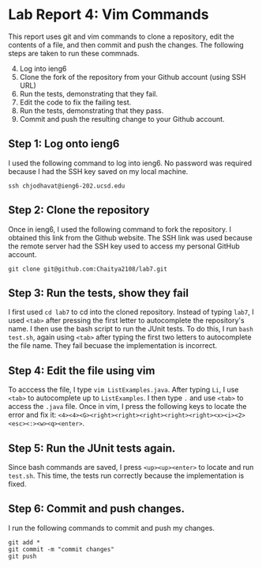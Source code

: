 # Lab Report 4: Vim Commands

This report uses git and vim commands to clone a repository, edit the contents of a file, and then commit and push the changes. The following steps are taken to run these commnads.

4. Log into ieng6
5. Clone the fork of the repository from your Github account (using SSH URL)
6. Run the tests, demonstrating that they fail.
7. Edit the code to fix the failing test.
8. Run the tests, demonstrating that they pass.
9. Commit and push the resulting change to your Github account.

## Step 1: Log onto ieng6

I used the following command to log into ieng6. No password was required because I had the SSH key saved on my local machine.
```
ssh chjodhavat@ieng6-202.ucsd.edu
```

## Step 2: Clone the repository
Once in ieng6, I used the following command to fork the repository. I obtained this link from the Github website. The SSH link was used because the remote server had the SSH key used to access my personal GitHub account. 
```
git clone git@github.com:Chaitya2108/lab7.git
```

## Step 3: Run the tests, show they fail
I first used `cd lab7` to cd into the cloned repository. Instead of typing `lab7`, I used `<tab>` after pressing the first letter to autocomplete the repository's name. I then use the bash script to run the JUnit tests. To do this, I run `bash test.sh`, again using `<tab>` after typing the first two letters to autocomplete the file name. They fail becuase the implementation is incorrect.

## Step 4: Edit the file using vim
To acccess the file, I type `vim ListExamples.java`. After typing `Li`, I use `<tab>` to autocomplete up to `ListExamples`. I then type `.` and use `<tab>` to access the `.java` file. Once in vim, I press the following keys to locate the error and fix it: `<4><4><G><right><right><right><right><right><x><i><2><esc><:><w><q><enter>`.

## Step 5: Run the JUnit tests again.
Since bash commands are saved, I press `<up><up><enter>` to locate and run `test.sh`. This time, the tests run correctly because the implementation is fixed.

## Step 6: Commit and push changes.
I run the following commands to commit and push my changes.
```
git add *
git commit -m "commit changes"
git push
```